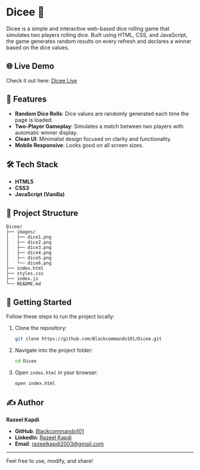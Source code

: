 # Dicee 🎲

Dicee is a simple and interactive web-based dice rolling game that simulates two players rolling dice. Built using HTML, CSS, and JavaScript, the game generates random results on every refresh and declares a winner based on the dice values.

## 🌐 Live Demo

Check it out here: [Dicee Live](https://blackcommando101.github.io/Dicee/)

## 📌 Features

- **Random Dice Rolls**: Dice values are randomly generated each time the page is loaded.
- **Two-Player Gameplay**: Simulates a match between two players with automatic winner display.
- **Clean UI**: Minimalist design focused on clarity and functionality.
- **Mobile Responsive**: Looks good on all screen sizes.

## 🛠️ Tech Stack

- **HTML5**
- **CSS3**
- **JavaScript (Vanilla)**

## 📂 Project Structure

```
Dicee/
├── images/
│   ├── dice1.png
│   ├── dice2.png
│   ├── dice3.png
│   ├── dice4.png
│   ├── dice5.png
│   └── dice6.png
├── index.html
├── styles.css
├── index.js
└── README.md
```

## 🚀 Getting Started

Follow these steps to run the project locally:

1. Clone the repository:
   ```bash
   git clone https://github.com/Blackcommando101/Dicee.git
   ```

2. Navigate into the project folder:
   ```bash
   cd Dicee
   ```

3. Open `index.html` in your browser:
   ```bash
   open index.html
   ```

## ✍️ Author

**Razeel Kapdi**

- **GitHub**: [Blackcommando101](https://github.com/Blackcommando101)
- **LinkedIn**: [Razeel Kapdi](https://www.linkedin.com/in/razeel-kapdi-698955267/)
- **Email**: razeelkapdi2003@gmail.com

---

Feel free to use, modify, and share!
